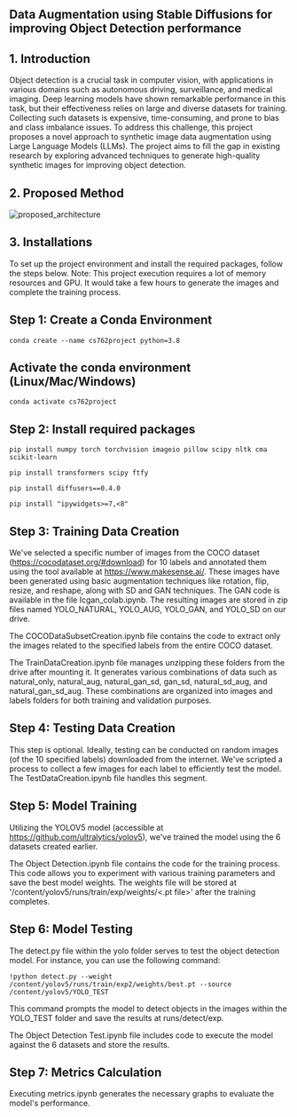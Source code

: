 ## Data Augmentation using Stable Diffusions for improving Object Detection performance

## 1. Introduction

Object detection is a crucial task in computer vision, with applications in various domains such as autonomous driving, surveillance, and medical imaging. Deep learning models have shown remarkable performance in this task, but their effectiveness relies on large and diverse datasets for training. Collecting such datasets is expensive, time-consuming, and prone to bias and class imbalance issues. To address this challenge, this project proposes a novel approach to synthetic image data augmentation using Large Language Models (LLMs). The project aims to fill the gap in existing research by exploring advanced techniques to generate high-quality synthetic images for improving object detection.

## 2. Proposed Method
<!-- ![Architecture](https://github.com/ruthvikauwm/ObjectDetection/assets/54182107/bb62cf47-f627-4b66-9653-e1f095ca39d2) -->
![proposed_architecture](https://github.com/ruthvikauwm/ObjectDetection/assets/34669956/4ab63cf1-17ba-4f89-a09c-ae6bd4193781)

## 3. Installations

To set up the project environment and install the required packages, follow the steps below. 
Note: This project execution requires a lot of memory resources and GPU. It would take a few hours to generate the images and complete the training process.

## Step 1: Create a Conda Environment
```
conda create --name cs762project python=3.8
```
## Activate the conda environment (Linux/Mac/Windows)
```
conda activate cs762project
```
## Step 2: Install required packages
```
pip install numpy torch torchvision imageio pillow scipy nltk cma scikit-learn
```
```
pip install transformers scipy ftfy
```
```
pip install diffusers==0.4.0
```
```
pip install "ipywidgets>=7,<8"
```

## Step 3: Training Data Creation

We've selected a specific number of images from the COCO dataset (https://cocodataset.org/#download) for 10 labels and annotated them using the tool available at https://www.makesense.ai/. These images have been generated using basic augmentation techniques like rotation, flip, resize, and reshape, along with SD and GAN techniques. The GAN code is available in the file Icgan_colab.ipynb. The resulting images are stored in zip files named YOLO_NATURAL, YOLO_AUG, YOLO_GAN, and YOLO_SD on our drive.

The COCODataSubsetCreation.ipynb file contains the code to extract only the images related to the specified labels from the entire COCO dataset.

The TrainDataCreation.ipynb file manages unzipping these folders from the drive after mounting it. It generates various combinations of data such as natural_only, natural_aug, natural_gan_sd, gan_sd, natural_sd_aug, and natural_gan_sd_aug. These combinations are organized into images and labels folders for both training and validation purposes.

## Step 4: Testing Data Creation

This step is optional. Ideally, testing can be conducted on random images (of the 10 specified labels) downloaded from the internet. We've scripted a process to collect a few images for each label to efficiently test the model. The TestDataCreation.ipynb file handles this segment.

## Step 5: Model Training

Utilizing the YOLOV5 model (accessible at https://github.com/ultralytics/yolov5), we've trained the model using the 6 datasets created earlier. 

The Object Detection.ipynb file contains the code for the training process. This code allows you to experiment with various training parameters and save the best model weights. The weights file will be stored at '/content/yolov5/runs/train/exp/weights/<.pt file>' after the training completes.

## Step 6: Model Testing

The detect.py file within the yolo folder serves to test the object detection model. For instance, you can use the following command:
```
!python detect.py --weight /content/yolov5/runs/train/exp2/weights/best.pt --source /content/yolov5/YOLO_TEST
```
This command prompts the model to detect objects in the images within the YOLO_TEST folder and save the results at runs/detect/exp.

The Object Detection Test.ipynb file includes code to execute the model against the 6 datasets and store the results.

## Step 7: Metrics Calculation

Executing metrics.ipynb generates the necessary graphs to evaluate the model's performance.


